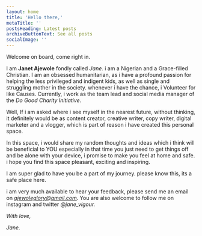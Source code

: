 ```yaml
---
layout: home
title: 'Hello there,'
metaTitle: ''
postsHeading: Latest posts
archiveButtonText: See all posts
socialImage: ''
---
```

Welcome on board, come right in.

I am **Janet Ajewole** fondly called *Jane.* i am a Nigerian and a Grace-filled Christian. I am an obsessed humanitarian, as i have a profound passion for helping the less privileged and indigent kids, as well as single and struggling mother in the society. whenever i have the chance, i Volunteer for like Causes. Currently, i work as the team lead and social media manager of the *Do Good Charity Initiative.*

Well,  If i am asked where i see myself in the nearest future, without thinking, it definitely would be as content creator, creative writer, copy writer, digital marketer and a vlogger, which is part of reason i have created this personal space.

In this space, i would share my random thoughts and ideas which i think will be beneficial to YOU especially in that time you just need to get things off and be alone with your device, i promise to make you feel at home and safe. i hope you find this space pleasant, exciting and inspiring.

I am super glad to have you be a part of my journey. please know this, its a safe place here.

i am very much available to hear your feedback, please send me an email on *ajewoleglory@gmail.com.* You are also welcome to follow me on instagram and twitter *@jane_vigour.* 

*With love,*

*Jane.*